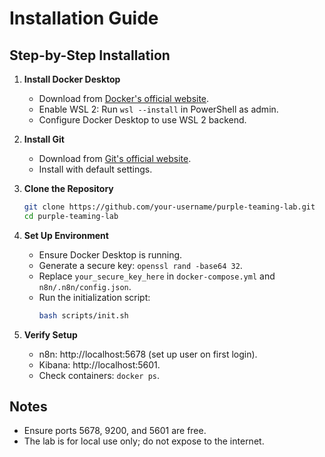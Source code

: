 # Installation Guide

## Step-by-Step Installation
1. **Install Docker Desktop**
   - Download from [Docker's official website](https://www.docker.com/products/docker-desktop/).
   - Enable WSL 2: Run `wsl --install` in PowerShell as admin.
   - Configure Docker Desktop to use WSL 2 backend.

2. **Install Git**
   - Download from [Git's official website](https://git-scm.com/download/win).
   - Install with default settings.

3. **Clone the Repository**
   ```bash
   git clone https://github.com/your-username/purple-teaming-lab.git
   cd purple-teaming-lab
   ```

4. **Set Up Environment**
   - Ensure Docker Desktop is running.
   - Generate a secure key: `openssl rand -base64 32`.
   - Replace `your_secure_key_here` in `docker-compose.yml` and `n8n/.n8n/config.json`.
   - Run the initialization script:
     ```bash
     bash scripts/init.sh
     ```

5. **Verify Setup**
   - n8n: http://localhost:5678 (set up user on first login).
   - Kibana: http://localhost:5601.
   - Check containers: `docker ps`.

## Notes
- Ensure ports 5678, 9200, and 5601 are free.
- The lab is for local use only; do not expose to the internet.